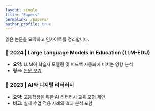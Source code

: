 ```yaml
---
layout: single
title: "Papers"
permalink: /papers/
author_profile: true
---
```


읽은 논문을 요약하고 인사이트를 정리합니다.

### 🧾 2024 | Large Language Models in Education (LLM-EDU)
- **요약:** LLM이 학습자 모델링 및 피드백 자동화에 미치는 영향 분석
- **링크:** [논문 보기](https://arxiv.org/abs/2401.xxxx)

### 🧾 2023 | AI와 디지털 리터러시
- **요약:** 고등학생을 위한 AI 리터러시 교육 모형 제안
- **비고:** 실제 수업 적용 사례와 효과 분석 포함
